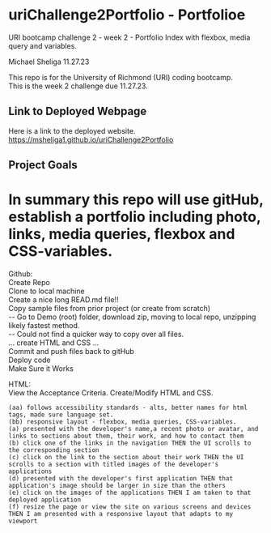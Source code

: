 # uriChallenge2Portfolio - Portfolioe 
URI bootcamp challenge 2 - week 2 - Portfolio Index with flexbox, media query and variables.

Michael Sheliga 11.27.23

This repo is for the University of Richmond (URI) coding bootcamp.  
This is the week 2 challenge due 11.27.23. 

## Link to Deployed Webpage
Here is a link to the deployed website.  https://msheliga1.github.io/uriChallenge2Portfolio

## Project Goals
In summary this repo will use gitHub, establish a portfolio including photo, links, media queries, flexbox and CSS-variables.  
==============================================================================================================================   
Github:  
    Create Repo  
    Clone to local machine   
    Create a nice long READ.md file!!  
    Copy sample files from prior project (or create from scratch)   
    -- Go to Demo (root) folder, download zip, moving to local repo, unzipping likely fastest method.     
    -- Could not find a quicker way to copy over all files.    
    ... create HTML and CSS ...  
    Commit and push files back to gitHub  
    Deploy code  
    Make Sure it Works  
  
HTML:   
    View the Acceptance Criteria. 
    Create/Modify HTML and CSS.   
  
    (aa) follows accessibility standards - alts, better names for html tags, made sure language set.
    (bb) responsive layout - flexbox, media queries, CSS-variables.
    (a) presented with the developer's name,a recent photo or avatar, and links to sections about them, their work, and how to contact them
    (b) click one of the links in the navigation THEN the UI scrolls to the corresponding section
    (c) click on the link to the section about their work THEN the UI scrolls to a section with titled images of the developer's applications
    (d) presented with the developer's first application THEN that application's image should be larger in size than the others
    (e) click on the images of the applications THEN I am taken to that deployed application
    (f) resize the page or view the site on various screens and devices THEN I am presented with a responsive layout that adapts to my viewport



